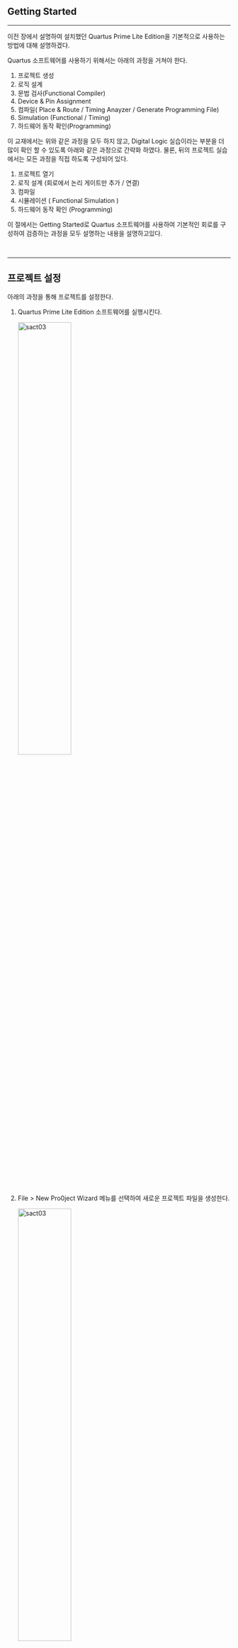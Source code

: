 
## Getting Started
---

이전 장에서 설명하여 설치했던 Quartus Prime Lite Edition을 기본적으로 사용하는 방법에 대해 설명하겠다. 

Quartus 소프트웨어를 사용하기 위해서는 아래의 과정을 거쳐야 한다. 

   1. 프로젝트 생성 
   2. 로직 설계
   3. 문법 검사(Functional Compiler)
   4. Device & Pin Assignment
   5. 컴파일( Place & Route / Timing Anayzer / Generate Programming File)
   6. Simulation (Functional / Timing)
   7. 하드웨어 동작 확인(Programming)

이 교재에서는 위와 같은 과정을 모두 하지 않고, Digital Logic 실습이라는 부분을 더 많이 확인 할 수 있도록 아래와 같은 과정으로 간략화 하였다. 물론, 뒤의 프로젝트 실습에서는 모든 과정을 직접 하도록 구성되어 있다. 

   1. 프로젝트 열기
   2. 로직 설계 (회로에서 논리 게이트만 추가 / 연결)
   3. 컴파일
   4. 시뮬레이션 ( Functional Simulation )
   5. 하드웨어 동작 확인 (Programming)


이 절에서는 Getting Started로 Quartus 소프트웨어를 사용하여 기본적인 회로를 구성하여 검증하는 과정을 모두 설명하는 내용을 설명하고있다. 

<br>

---

## 프로젝트 설정

아래의 과정을 통해 프로젝트를 설정한다. 

1. Quartus Prime Lite Edition 소프트웨어를 실행시킨다. 

   <img src="./pds/gs01.png" alt="sact03" style="width: 50%;"> <br>


2. File > New Pro0ject Wizard 메뉴를 선택하여 새로운 프로젝트 파일을 생성한다. 

   <img src="./pds/gs02.png" alt="sact03" style="width: 50%;"> <br>

3. 아래 그림과 같이 나타나는 Introduction 메뉴는 Next 버튼을 눌러 다음으로 넘긴다. 

   <img src="./pds/gs03.png" alt="sact03" style="width: 70%;"> <br>

4. 아래 그림과 같이 Project의 작업 공간과 Project Name등을 설정하는 부분에서 다음과 같이 설정한다. 
   
   대소문자를 구별하는 것에 유의해야 한다. 

   <img src="./pds/gs04.png" alt="sact03" style="width: 50%;"> <br>

   |Description |Data|
   |:-|:-|
   |Working directory | d:\work\GS|
   |Project Name | GS |
   |Top Level Design Edtity Name | GS|

<br>

5. 위에서 Next 버튼을 누르면 아래 그림과 같이 새로운 Directory를 만들 것인지를 묻는데, Yes를 선택한다. 

   <img src="./pds/gs05.png" alt="sact03" style="width: 70%;"> <br>

6. 아래 그림과 같이 Project Type를 선택하는 부분에서는 Empty Project를 선택한다. 그리고, Next 버튼을 누른다. 

   <img src="./pds/gs06.png" alt="sact03" style="width: 70%;"> <br>
   
7. 추가할 파일에 대한 설정은 다른 설정을 하지 않고, Next 버튼을 누른다. 

   <img src="./pds/gs07.png" alt="sact03" style="width: 70%;"> <br>

8. 실제 하드웨어에 프로그램하여 동작 실험하는데 사용할 Programmable Logid Device(FPGA)에 대한 디바이스명을 설정하는 부분이다. 

   정식 명칭은 10CL080YF484C8G 모델인데, 디바이스의 종류가 많기 때문에 쉽게 설정하기 위해서 아래 그림과 같이 항목을 선택한다. 

   |Device Family | Cyclone 10LP|
   |:-|:-:|
   |Package |FBGA|
   |Pin Count |484|
   |Core speed grade | 8|
   |Device |10CL080YF484C8G|

   <br>

   <img src="./pds/gs08.png" alt="sact03" style="width: 100%;"> <br>

9. EDA Tool Setting은 다른 설정 하지 않고, Next 버튼을 누른다. 

   <img src="./pds/gs09.png" alt="sact03" style="width: 70%;"> <br>

10. 지금 설정한 프로젝트 정보를 확인한 후, Finish 버튼을 눌러 프로젝트 생성을 마무리 한다. 
   <img src="./pds/gs10.png" alt="sact03" style="width: 70%;"> <br>

---

## Logic Design

11. 프로젝트의 생성이 완료되면, 아래 그림과 같이 프로젝트가 설정된 부분이 나타난다. <br><br>
   <img src="./pds/gs11.png" alt="sact03" style="width: 70%;"> <br>

12. 새로운 디자인 파일을 생성하기 위해서, 아래 그림과 같이 File > New 메뉴를 선택한다. <br><br>
   <img src="./pds/gs12.png" alt="sact03" style="width: 60%;"> <br>

13. 아래 그림과 같이 New 창에서 Block Diagram/Schematic Files 항목을 선택하여, 심볼에 의한 설계를 선택한다. <br><br>
   <img src="./pds/gs13.png" alt="sact03" style="width: 40%;"> <br> <br>
   <img src="./pds/gs13-1.png" alt="sact03" style="width: 70%;"> <br>

14. 아래 그림과 같이 도면 부분을 마우스로 더블 클릭하거나, 도면 부분에서 마우스의 오른쪽 버튼을 클릭하여 나타나는 메뉴에서 Insert > Symbol 메뉴를 선택한다. 
   <img src="./pds/gs14.png" alt="sact03" style="width: 70%;"> <br>

15. 심볼 입력 창에서 4count 라는 심볼명을 입력하고, OK 버튼을 누른다. 그리고, 도면의 적당한 곳에 위치시켜준다. <br><br>
   <img src="./pds/gs15.png" alt="sact03" style="width: 70%;"> <br><br>
   <img src="./pds/gs15-1.png" alt="sact03" style="width: 70%;"> <br>

16. 같은 방법으로 심볼 입력 창을 나타낸 후, input와 output의 심볼명을 입력하여, input과 output을 추가해준다. <br> 
   <img src="./pds/gs16-1.png" alt="sact03" style="width: 70%;"> <br><br>
   <img src="./pds/gs16-2.png" alt="sact03" style="width: 70%;"> <br><br>
   <img src="./pds/gs16-3.png" alt="sact03" style="width: 70%;"> <br><br>

17. 아래 그림과 같이 input과 output 심볼에서 pin_name1 또는 pin_name2라고 되어 있는 부분을 마우스로 더블 클릭하여 나타나는 Pin Properties 창에서 Pin name을 각각 CLK , Q[3..0]으로 입력한다.<br><br>
   <img src="./pds/gs17-1.png" alt="sact03" style="width: 70%;"> <br><br>
   <img src="./pds/gs17-2.png" alt="sact03" style="width: 70%;"> <br><br>
   <img src="./pds/gs17-3.png" alt="sact03" style="width: 70%;"> <br><br>

18. 다음은 wire를 이용해 심볼과 심볼을 연결시켜주는 방법이다. <br> 
   아래 그림과 같이 심볼의 끝 부분으로 마우스 포인터를 위치시키면, 마우스 포인터가 + 표시고 바뀌는데 이 때 마우스 버튼을 드래그 & 드롭해서 심볼과 심볼을 연결시킨다. <br><br>
   <img src="./pds/gs18-1.png" alt="sact03" style="width: 70%;"> <br><br>
   <img src="./pds/gs18-2.png" alt="sact03" style="width: 70%;"> <br><br>
   
19. wire로 연결하는 방법외에 NET 이름으로 연결하는 방법이 있다. 아래 그림과 같이 4count의 출력 QA, QB, QC, QD에 각각 wire를 추가한 후 NET NAME을 Q0, Q1, Q2, Q3으로 설정한다. <br>
   NET NAME은 wire를 그린 후 바로 Q1등을 입력하거나, 나중에 wire를 선택하고 Q1등의 이름을 입력하면 된다.  <br><br>
   <img src="./pds/gs19-1.png" alt="sact03" style="width: 70%;"> <br><br>
   <img src="./pds/gs19-2.png" alt="sact03" style="width: 70%;"> <br><br>
   <img src="./pds/gs19-3.png" alt="sact03" style="width: 70%;"> <br><br>

20. 앞에서 output의 이름을 Q[3..0]으로 한 이유가 Q0, Q1, Q2, Q3을 1비트 wire를 4비터 bus 포트로 설정하기 위한 것이다. <br><br>
   <img src="./pds/gs20.png" alt="sact03" style="width: 70%;"> <br><br>
   
21. File > Save 메뉴를 선택하여 설계한 파일을 저장한다.   저장하기 전에는  초기 값인 Block.bdf로 파일명이 나타나고 있다.  <br><br>
   <img src="./pds/gs21.png" alt="sact03" style="width: 70%;"> <br><br>
   저장할 때에는 아래 그림과 같이 현재 프로젝트 명으로 저장할 것을 권유하는데, SAVE 버튼을 눌러 저장한다. <br><br>
   <img src="./pds/gs21-1.png" alt="sact03" style="width: 70%;"> <br><br>
   <img src="./pds/gs21-2.png" alt="sact03" style="width: 70%;"> <br><br>


---

## Functional Compile

22. Processing > Start > Start Analysis & Elaboration 메뉴를 선택해서 문법적인 오류가 없는 지를 검사하는 컴파일을 진행한다.  <br><br>
   <img src="./pds/gs22.png" alt="sact03" style="width: 70%;"> <br><br>

   만약에 오류가 있다면 아래 그림과 같은 에러 메시지가 발생하며 오류를 해결한 후, 다시 컴파일을 한다. <br><br>
   
   참고로 아래 오류는 input 심볼과 4count 심볼 사이의 CLK라인이 연결되지 않았기 때문이다. 연결을 잘 해주면 해결된다. 

   <img src="./pds/gs22-1.png" alt="sact03" style="width: 70%;"> <br><br>

---

## Device & Pin Assignment 

23. 문법에 오류가 없다면, 테스트할 하드웨어에 대한 디바이스와 핀에 대한 설정을 해야 한다. <br><br>
   Programmable Logic Device는 Power / JTAG / 입력 전용핀 등의 특정이 있는 핀을 제외한 모든 I/O 핀을 사용자 임의로 정의하여 사용할 수 있다.  현재 SACT 라는 장비를 이용해서 하드웨어의 테스트를 하기 때문에 고정된 디바이스와 핀을 설정해야 한다. <br><br>

24. Assignment > Device 메뉴를 선택하여 디바이스에 대한 설정을 진행한다. <br><br>
      <img src="./pds/gs24.png" alt="sact03" style="width: 70%;"> <br><br>

25. 디바이스 명은 앞에서 설정한것 처럼 Cyclone 10LP Family의 10CL080YF484C8 이다. <br><br>
      <img src="./pds/gs25.png" alt="sact03" style="width: 80%;"> <br><br>

      >|Cyclone 10LP | 10CL080YF484C8G |
      >|:-:|:-:|
   

    설정한 디바이스명이 다르면, 장비에 다운로드가 되지 않기 때문에 디바이스 설정에 주의해야 한다. <br><br>

26. 아래 그림과 같이 Device 설정 창에서 Device and Pin Opiton 버튼을 누른다. <br><br>
   <img src="./pds/gs26.png" alt="sact03" style="width: 70%;"> <br><br>

27. Device and Pin Options 창에서 아래 그림곽 같이 Category Unused Pins 항목의 Reserve all unused pins 부분을 As output driving ground 항목으로 선택한다. <br><br>
   이것은 나중에 장비로 다운로드하여 동작시킬 때, 설정하지 않은 핀을 GND 즉 0으로 하여, 동작 테스트에 혼동이 되지 않도록 하는 부분이다. <br>
   기본 값인 As input tri-state with weak pull-up 상태의 경우 사용하지 않은 핀을 약한 pull-up 상태로 설정하는 것으로, 이렇게 하면 사용하지 않은 핀들의 값이 1이 출력된다. <br><br>
   이렇게 되면 사용하지 않은 나머지 LED에 불이 들어와서 동작 확인하는데 혼동이 생기기 때문에, 사용하지 않은 핀들을 GND로 출력하도록 설정하는 것이다. <br><br>
   <img src="./pds/gs27.png" alt="sact03" style="width: 70%;"> <br><br>

28. 아래 그림과 같이 Assignment > Pin Planner를 선택하여, 핀 설정을 진행한다. 
   <img src="./pds/gs28.png" alt="sact03" style="width: 70%;"> <br><br>
   <img src="./pds/gs28-1.png" alt="sact03" style="width: 70%;"> <br><br>

29. Pin Planner 창에서 아래 그림의 부분이 사용하는 디바이스의 Pin out을 나타나낸 부분이다. 이 중 O 부분이 User I/O로 사용자가 임의로 정의하여 설계한 로직의 입출력 포트에 해당하는 핀 번호를 설정하는 것이다. <br><br>
   <img src="./pds/gs29-2.png" alt="sact03" style="width: 70%;"> <br><br>


   아래 부분의 Node Name 의 Location에 아래 표에서 설명하는 핀 번호를 설정한다. <br>
   이것은 SACT 장비에서 동작을 확인하기 위한 입력 Buttion Switch와 출력 LED의 핀 번호이다. <br><br>
   
   >|Port Name||CLK|Q3|Q2|Q1|Q0|
   >|:-:|:-:|:-:|:-:|:-:|:-:|:-:|
   >|Device||SW7|LED7|LED6|LED5|LED3|
   >|Pin Number||W8|W2|Y1|Y2|Y3|
   
   <br>

   아래 그림과 같이 각 입출력 포트의 Location의 부분을 마우스로 클릭한 후, 각 장치에 대한 핀 번호를 적는다. <br>
   예를 들어 Button Switch SW7에 해당하는 W8을 적으면 되는데, 이러면 자동으로 앞에 PIN_ 부분이 붙어 PIN_W8이 된다. <br><br>
   <img src="./pds/gs29.png" alt="sact03" style="width: 100%;"> <br><br>
   
30. 핀 설정도 디바이스 설정과 같이 주의해야 한다. 다른 핀으로 핀을 설정하면, 내가 원하는 결과가 하드웨어로 나타나지 않을 수 있기 때문이다. <br><br>
   Pin Planner 창을 닫는다. SAVE 등을 하지 않아도 설정한 내용이 자동 저장된다. <br><br>

---

## Compile

31. 앞에서 설정한 디바이스 / 디바이스 옵션 / 핀 설정 등을 포함하여 컴파일 한다. <br>
   설정이 잘못 되었는지 확인하고, 설정된 하드웨어 사항을 반영하여 시뮬레이션하기 위한 Timng 파일과 Programmiong 파일을 만드는 부분이다. <br><br>

32. 앞에서 한 Processing > Start Compilation 메뉴를 선택하여 컴파일을 진행한다. <br><br>
   <img src="./pds/gs32.png" alt="sact03" style="width: 70%;"> <br><br>
   <img src="./pds/gs32-1.png" alt="sact03" style="width: 70%;"> <br><br>
   
33. 컴파일은 아래 그림과 같이 몇 단계의 과정을 거치게 된다. <br><br>
   - Analysis & Synthesis : Logic Gate로 작성한 논리 회로를 분석하고, 합성하는 과정
   - Fitter(Place & Route) : 위에서 합성한 내용을 바탕으로 Chip의 기본 단위인 Logic Cell로 변환하고, Logic Cell을 서로 연결하는 과정
   - Assembler(Generate Programming File) : Chip에 다운로드 하기 위해 프로그래밍 파일을 만드는 과정
   - Tiimig Analysis : 선택한 Chip에 대한 지연 시간등의 Timing 정보를 생성하는 과정
   <br><br>
   <img src="./pds/gs32-2.png" alt="sact03" style="width: 50%;"> <br><br>


## Functional Simulation

34. 시뮬레이션은 하드웨어의 동작 결과를 소프트웨어 상에서 예측해보고자 하는 부분이다. <br>
   아래 그림과 같이 File > New 메뉴를 선택하고, 나타나는 New 창에서 Verification / Debugfging Files > University Program VWF를 선택한다. <br><br>
   <img src="./pds/gs34.png" alt="sact03" style="width: 40%;"> <br><br>
   <img src="./pds/gs34-1.png" alt="sact03" style="width: 40%;"> <br><br>

35. 아래 그림은 이 University Program VWF를 선택했을 때 나타나는 Simulation Waveform Editor 창이다.<br><br>
   <img src="./pds/gs35.png" alt="sact03" style="width: 70%;"> <br><br>

36. 시뮬레이션하는 입출력 포트를 추가하기 위해서 아래 그림과 같이 화면을 마우스 오른쪽 버튼을 누르고, Insert Node or Bus 메뉴를 선택한다. <br><br>
   <img src="./pds/gs36.png" alt="sact03" style="width: 80%;"> <br><br>

37. 아래 그림과 같이 Insert Node or Bus 창에서 Node Finder 버튼을 누른다. <br><br>
   <img src="./pds/gs37.png" alt="sact03" style="width: 40%;"> <br><br>

38. 아래 그림과 같이 (1)List 버튼을 누르면, Nodes Found에 (2)와 같은 입출력 포트가 나타난다. (3) >> 버튼을 눌러 Selected Nodes로 입출력 포트가 이동(4)하도록 한다. 그리고, OK 버튼을 누른다. <br><br>
   <img src="./pds/gs38.png" alt="sact03" style="width: 70%;"> <br><br>

39. 아래 왼쪽과 같이 Insert Node or Bus 창이 다시 나타나면 OK 버튼을 누른다. 그리면 아래 오른쪽과 같이 Waveform Editor창에 입/출력 포트가 추가된다. 
   <img src="./pds/gs39.png" alt="sact03" style="width: 80%;"> <br><br>

40. 시뮬레이션의 입력 조건을 주기 위해 아래 그림과 같이 CLK의 Waveform 부분을 마우스로 드래그(1)하여  선택하고 위츼 1 아이콘을 눌러(2) 1의 값을 입력한다. <br>
   이런 방법으로 CLK 입력 조건을  설정한다. <br><br>
   <img src="./pds/gs40.png" alt="sact03" style="width: 100%;"> <br><br>
   <img src="./pds/gs40-1.png" alt="sact03" style="width: 100%;"> <br><br>

41. File > Save 메뉴를 선택하여 저장한다. 저장할 파일명은 기본 값으로 한다. <br><br>
   <img src="./pds/gs41.png" alt="sact03" style="width: 40%;"> <br><br>
   <img src="./pds/gs41-1.png" alt="sact03" style="width: 100%;"> <br><br>

42. Simulation > Run Functional Simulation 메뉴를 선택하여 Functional Simulation을 진행한다. <br><br>
   <img src="./pds/gs42.png" alt="sact03" style="width: 70%;"> <br><br>

43. 아래와 같은 에러 메시지가 나타날 것인데, 이것은 소프트웨어에서 미리 설정된 옵션에 오류가 있어서 나타나는 메시지이다. <br><br>
   <img src="./pds/gs43.png" alt="sact03" style="width: 70%;"> <br><br>

   아래와 같이 Simulation > Simulation Settings 메뉴를 눌러 설정창을 불러온다. 
   <img src="./pds/gs43-1.png" alt="sact03" style="width: 70%;"> <br><br>

44. 아래와 같이 설정창에서 -novopt 부분을 지우고 Save 버튼을 눌러 저장한다. <br><br>
   <img src="./pds/gs44.png" alt="sact03" style="width: 100%;"> <br><br>

45. 다시 Simulation > Run Functional Simulation 메뉴를 선택하여 Function Simulation을 진행한다. <br>
   결과를 확인하면 아래 그림과 같다. 화면에서 화살표 방향에 있는 Q의 부분을 마우스로 클릭해 주면 Bus 데이터가 확장되어 비트 데이터도 같이 출력된다. <br><br>
  
   <img src="./pds/gs45.png" alt="sact03" style="width: 100%;"> <br><br>


---
## Hardware Test(Programming)

46. 장비를 이용해 하드웨어 동작 테스트를 위해서, SACT 장비를 준비한다. 

47. 장비의 중앙 위쪽의 USB B Type Connector에 USB 케이블을 PC와 연결한다. 

48. 장비의 왼쪽 Power Connector에 전원 케이블을 연결하고, 전원 스위치를 눌러 장비에 전원을 인가시킨다. 

49. Quartus 소프트웨어에서 Tool > Programmer 메뉴를 선택한다.

<img src="./pds/ex07.png" alt="ex07" style="width: 35%;"><br>

50. 앞의 그림과 같이 Programmer창의 Hardware Setup  부분이 No Hardware로 되어 있다면, 장비와 PC간에 USB 케이블이 바르게 연결되어 있는지 확인하고 Hardware Setup 버튼을 눌러, USB Blaster를 선택한다. 

<img src="./pds/ex08.png" alt="ex08" style="width: 70%;"><br>

<img src="./pds/gs50.png" alt="ex09" style="width: 50%;"><br>

51. 아래 그림과 같이 USB Blaster가 연결되어 있다면, Start 버튼을 눌러 프로그래밍 하고 장비에서 NOT 게이트의 동작을 확인한다. 

<img src="./pds/gs51.png" alt="ex18" style="width: 70%;"><br>


52. 버튼 스위치를 동작시키고, LED를 통해 결과를 확인해 보자.

   >|Port Name||CLK|Q3|Q2|Q1|Q0|
   >|:-:|:-:|:-:|:-:|:-:|:-:|:-:|
   >|Device||SW7|LED7|LED6|LED5|LED3|
   >|Pin Number||W8|W2|Y1|Y2|Y3|

<img src="./pds/gs52.png" alt="gstting started" style="width: 60%;">





















   























   
   


